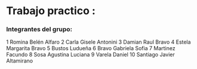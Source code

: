 # Trabajo practico :
### Integrantes del grupo:

1 Romina Belén Alfaro
2 Carla Gisele Antonini 
3 Damian  Raul Bravo
4 Estela Margarita Bravo
5 Bustos Ludueña 
6 Bravo Gabriela Sofia
7 Martinez Facundo 
8 Sosa Agustina Luciana 
9 Varela Daniel 
10 Santiago Javier Altamirano

